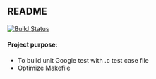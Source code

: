 ## README
[![Build Status](https://dev.azure.com/thesis16/First/_apis/build/status/quanghoang72.Gtest-pipeline?branchName=master)](https://dev.azure.com/thesis16/First/_build/latest?definitionId=13&branchName=master)<br/>
#### Project purpose: <br/>
- To build unit Google test with .c test case file
- Optimize Makefile
